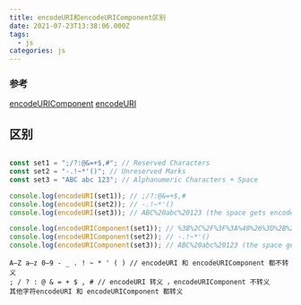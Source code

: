 ```yaml
---
title: encodeURI和encodeURIComponent区别
date: 2021-07-23T13:38:06.000Z
tags:
  - js
categories: js
---
```


### 参考
[encodeURIComponent](https://developer.mozilla.org/en-US/docs/Web/JavaScript/Reference/Global_Objects/encodeURIComponent)
[encodeURI](https://developer.mozilla.org/en-US/docs/Web/JavaScript/Reference/Global_Objects/encodeURI)

## 区别

```js

const set1 = ";/?:@&=+$,#"; // Reserved Characters
const set2 = "-.!~*'()"; // Unreserved Marks
const set3 = "ABC abc 123"; // Alphanumeric Characters + Space

console.log(encodeURI(set1)); // ;/?:@&=+$,#
console.log(encodeURI(set2)); // -.!~*'()
console.log(encodeURI(set3)); // ABC%20abc%20123 (the space gets encoded as %20)

console.log(encodeURIComponent(set1)); // %3B%2C%2F%3F%3A%40%26%3D%2B%24%23
console.log(encodeURIComponent(set2)); // -.!~*'()
console.log(encodeURIComponent(set3)); // ABC%20abc%20123 (the space gets encoded as %20)


```

```
A–Z a–z 0–9 - _ . ! ~ * ' ( ) // encodeURI 和 encodeURIComponent 都不转义
; / ? : @ & = + $ , # // encodeURI 转义 ，encodeURIComponent 不转义
其他字符encodeURI 和 encodeURIComponent 都转义
```
